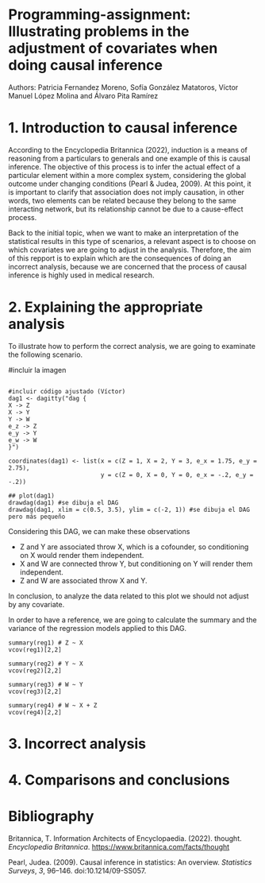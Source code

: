 # Programming-assignment: Illustrating problems in the adjustment of covariates when doing causal inference
Authors: Patricia Fernandez Moreno, Sofía González Matatoros, Víctor Manuel López Molina and Álvaro Pita Ramírez

# 1. Introduction to causal inference
According to the Encyclopedia Britannica (2022), induction is a means of reasoning from a particulars to generals and one example of this is causal inference. The objective of this process is to infer the actual effect of a particular element within a more complex system, considering the global outcome under changing conditions (Pearl & Judea, 2009). At this point, it is important to clarify that association does not imply causation, in other words, two elements can be related because they belong to the same interacting network, but its relationship cannot be due to a cause-effect process.

Back to the initial topic, when we want to make an interpretation of the statistical results in this type of scenarios, a relevant aspect is to choose on which covariates we are going to adjust in the analysis. Therefore, the aim of this repport is to explain which are the consequences of doing an incorrect analysis, because we are concerned that the process of causal inference is highly used in medical research.

# 2. Explaining the appropriate analysis

To illustrate how to perform the correct analysis, we are going to examinate the following scenario.

#incluir la imagen

```

#incluir código ajustado (Víctor)
dag1 <- dagitty("dag {
X -> Z
X -> Y
Y -> W
e_z -> Z
e_y -> Y
e_w -> W
}")

coordinates(dag1) <- list(x = c(Z = 1, X = 2, Y = 3, e_x = 1.75, e_y = 2.75),
                          y = c(Z = 0, X = 0, Y = 0, e_x = -.2, e_y = -.2))

## plot(dag1)
drawdag(dag1) #se dibuja el DAG
drawdag(dag1, xlim = c(0.5, 3.5), ylim = c(-2, 1)) #se dibuja el DAG pero más pequeño

```
Considering this DAG, we can make these observations
- Z and Y are associated throw X, which is a cofounder, so conditioning on X would render them independent.
- X and W are connected throw Y, but conditioning on Y will render them independent.
- Z and W are associated throw X and Y.

In conclusion, to analyze the data related to this plot we should not adjust by any covariate. 

In order to have a reference, we are going to calculate the summary and the variance of the regression models applied to this DAG.

```
summary(reg1) # Z ~ X
vcov(reg1)[2,2] 

summary(reg2) # Y ~ X
vcov(reg2)[2,2] 

summary(reg3) # W ~ Y
vcov(reg3)[2,2]

summary(reg4) # W ~ X + Z
vcov(reg4)[2,2]

```


# 3. Incorrect analysis

# 4. Comparisons and conclusions

# Bibliography
Britannica, T. Information Architects of Encyclopaedia. (2022). thought. *Encyclopedia Britannica*. https://www.britannica.com/facts/thought

Pearl, Judea. (2009). Causal inference in statistics: An overview. *Statistics Surveys*, *3*, 96–146. doi:10.1214/09-SS057.
